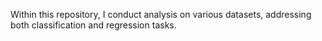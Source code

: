 Within this repository, I conduct analysis on various datasets, addressing both classification and regression tasks.